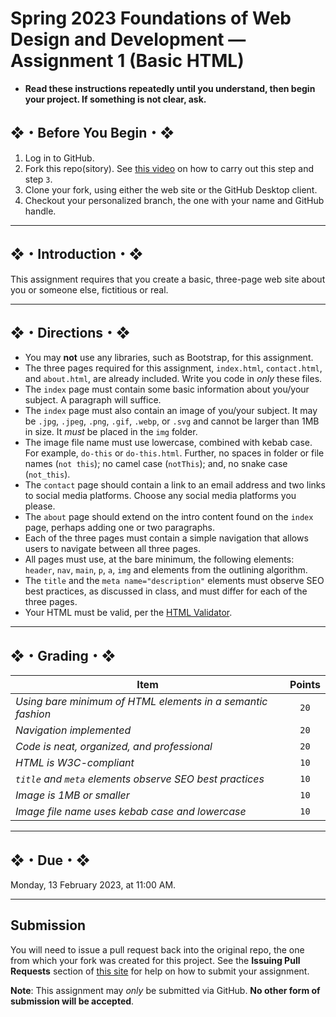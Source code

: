 # Spring 2023 Foundations of Web Design and Development — Assignment 1 (Basic HTML)

* **Read these instructions repeatedly until you understand, then begin your project. If something is not clear, ask.**

## ❖・Before You Begin・❖

1. Log in to GitHub.
2. Fork this repo(sitory). See [this video](http://code-warrior.github.io/tutorials/git/github/forking-and-cloning-at-the-github-web-site/) on how to carry out this step and step `3`.
3. Clone your fork, using either the web site or the GitHub Desktop client.
4. Checkout your personalized branch, the one with your name and GitHub handle.

---

## ❖・Introduction・❖

This assignment requires that you create a basic, three-page web site about you or someone else, fictitious or real.

---

## ❖・Directions・❖

* You may **not** use any libraries, such as Bootstrap, for this assignment.
* The three pages required for this assignment, `index.html`, `contact.html`, and `about.html`, are already included. Write you code in *only* these files.
* The `index` page must contain some basic information about you/your subject. A paragraph will suffice.
* The `index` page must also contain an image of you/your subject. It may be `.jpg`, `.jpeg`, `.png`, `.gif`, `.webp`, or `.svg` and cannot be larger than 1MB in size. It *must* be placed in the `img` folder.
* The image file name must use lowercase, combined with kebab case. For example, `do-this` or `do-this.html`. Further, no spaces in folder or file names (`not this`); no camel case (`notThis`); and, no snake case (`not_this`).
* The `contact` page should contain a link to an email address and two links to social media platforms. Choose any social media platforms you please.
* The `about` page should extend on the intro content found on the `index` page, perhaps adding one or two paragraphs.
* Each of the three pages must contain a simple navigation that allows users to navigate between all three pages.
* All pages must use, at the bare minimum, the following elements: `header`, `nav`, `main`, `p`, `a`, `img` and elements from the outlining algorithm.
* The `title` and the `meta name="description"` elements must observe SEO best practices, as discussed in class, and must differ for each of the three pages.
* Your HTML must be valid, per the [HTML Validator](http://validator.w3.org/#validate_by_input).

---

## ❖・Grading・❖

| Item                                                        | Points |
|-------------------------------------------------------------|:------:|
| *Using bare minimum of HTML elements in a semantic fashion* | `20`   |
| *Navigation implemented*                                    | `20`   |
| *Code is neat, organized, and professional*                 | `20`   |
| *HTML is W3C-compliant*                                     | `10`   |
| *`title` and `meta` elements observe SEO best practices*    | `10`   |
| *Image is 1MB or smaller*                                   | `10`   |
| *Image file name uses kebab case and lowercase*             | `10`   |

---

## ❖・Due・❖

Monday, 13 February 2023, at 11:00 AM.

---

## Submission

You will need to issue a pull request back into the original repo, the one from which your fork was created for this project. See the **Issuing Pull Requests** section of [this site](http://code-warrior.github.io/tutorials/git/github/index.html) for help on how to submit your assignment.

**Note**: This assignment may *only* be submitted via GitHub. **No other form of submission will be accepted**.
